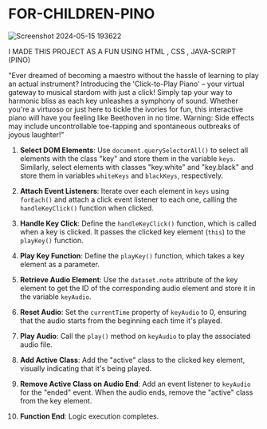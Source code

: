 # FOR-CHILDREN-PINO
![Screenshot 2024-05-15 193622](https://github.com/Jatin9826/FOR-CHILDREN-PINO/assets/167497208/d885db0d-db6b-4a1c-a874-0b12fd42b08a)

I MADE THIS PROJECT AS A FUN USING HTML , CSS , JAVA-SCRIPT (PINO)

"Ever dreamed of becoming a maestro without the hassle of learning to play an actual instrument? Introducing the 'Click-to-Play Piano' – your virtual gateway to musical stardom with just a click! Simply tap your way to harmonic bliss as each key unleashes a symphony of sound. Whether you're a virtuoso or just here to tickle the ivories for fun, this interactive piano will have you feeling like Beethoven in no time. Warning: Side effects may include uncontrollable toe-tapping and spontaneous outbreaks of joyous laughter!"



1. **Select DOM Elements**: Use `document.querySelectorAll()` to select all elements with the class "key" and store them in the variable `keys`. Similarly, select elements with classes "key.white" and "key.black" and store them in variables `whiteKeys` and `blackKeys`, respectively.

2. **Attach Event Listeners**: Iterate over each element in `keys` using `forEach()` and attach a click event listener to each one, calling the `handleKeyClick()` function when clicked.

3. **Handle Key Click**: Define the `handleKeyClick()` function, which is called when a key is clicked. It passes the clicked key element (`this`) to the `playKey()` function.

4. **Play Key Function**: Define the `playKey()` function, which takes a key element as a parameter.

5. **Retrieve Audio Element**: Use the `dataset.note` attribute of the key element to get the ID of the corresponding audio element and store it in the variable `keyAudio`.

6. **Reset Audio**: Set the `currentTime` property of `keyAudio` to 0, ensuring that the audio starts from the beginning each time it's played.

7. **Play Audio**: Call the `play()` method on `keyAudio` to play the associated audio file.

8. **Add Active Class**: Add the "active" class to the clicked key element, visually indicating that it's being played.

9. **Remove Active Class on Audio End**: Add an event listener to `keyAudio` for the "ended" event. When the audio ends, remove the "active" class from the key element.

10. **Function End**: Logic execution completes.
